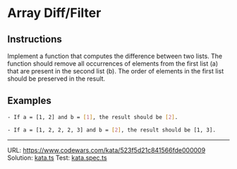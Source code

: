 # Array Diff/Filter

## Instructions
Implement a function that computes the difference between two lists. The function should remove all occurrences of elements from the first list (a) that are present in the second list (b). The order of elements in the first list should be preserved in the result.

## Examples
```bash
- If a = [1, 2] and b = [1], the result should be [2].

- If a = [1, 2, 2, 2, 3] and b = [2], the result should be [1, 3].
```
___
URL: https://www.codewars.com/kata/523f5d21c841566fde000009
Solution: [kata.ts](./kata.ts)
Test: [kata.spec.ts](./kata.spec.ts)